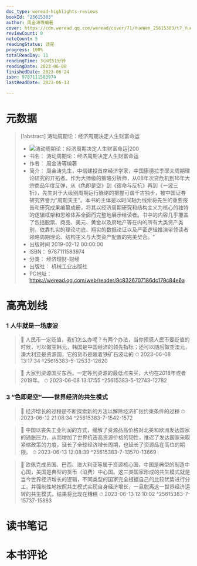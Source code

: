 ```yaml
---
doc_type: weread-highlights-reviews
bookId: "25615383"
author: 周金涛等编著
cover: https://cdn.weread.qq.com/weread/cover/71/YueWen_25615383/t7_YueWen_25615383.jpg
reviewCount: 0
noteCount: 5
readingStatus: 读完
progress: 100%
totalReadDay: 11
readingTime: 3小时51分钟
readingDate: 2023-06-08
finishedDate: 2023-06-24
isbn: 9787111583974
lastReadDate: 2023-06-13

---
```

# 元数据
> [!abstract] 涛动周期论：经济周期决定人生财富命运
> - ![ 涛动周期论：经济周期决定人生财富命运|200](https://cdn.weread.qq.com/weread/cover/71/YueWen_25615383/t7_YueWen_25615383.jpg)
> - 书名： 涛动周期论：经济周期决定人生财富命运
> - 作者： 周金涛等编著
> - 简介： 周金涛先生，中信建投首席经济学家，中国康德拉季耶夫周期理论研究的开拓者。作为大师级的策略分析师，从08年次贷危机到16年大宗商品年度反弹，从《色即是空》到《宿命与反抗》再到《一波三折》，先生对于大级别周期运行脉络的把握可谓千古独步，被中国证券研究界誉为“周期天王”。本书的主体是以时间轴为线索将先生的重要报告和研究成果编纂成册，将其以经济周期研究和结构主义为核心的独特的逻辑框架和思维体系全面而完整地展示给读者。书中的内容几乎覆盖了包括股票、商品、美元、黄金以及房地产等在内的所有大类资产类别，依靠扎实的理论功底、翔实的数据论证以及严密逻辑推演带领读者领略周期理论、结构主义与大类资产配置的完美契合。"
> - 出版时间 2019-02-12 00:00:00
> - ISBN： 9787111583974
> - 分类： 经济理财-财经
> - 出版社： 机械工业出版社
> - PC地址：https://weread.qq.com/web/reader/9c8326707186dc179c84e6a

# 高亮划线

### 1 人牛就是一场康波

> 📌 人民币一定贬值，我们怎么办呢？有两个办法，当你预感人民币要贬值的时候，可以做空韩元，韩国是中国经济的领先指标；还可以随后做空澳元，澳大利亚是资源国，它的货币是跟着铁矿石波动的 
> ⏱ 2023-06-08 13:17:34 ^25615383-5-12533-12620

> 📌 大家到资源国买东西，一定等到资源的最低点来买，大约在2018年或者2019年。 
> ⏱ 2023-06-08 13:17:55 ^25615383-5-12743-12782

### 3 “色即是空”——世界经济的共生模式

> 📌 经济增长的过程是不断探索新的方法以解除经济扩张约束条件的过程 
> ⏱ 2023-06-12 21:08:34 ^25615383-7-1542-1572

> 📌 中国以丧失工业利润的方式，缓解了资源品高价格对北美和欧洲发达国家的通胀压力，从而增加了世界抗击高资源价格的韧性，推迟了发达国家采取紧缩政策的力度，延长了全球经济增长周期，也延长了资源品在高位的期限。 
> ⏱ 2023-06-13 12:08:39 ^25615383-7-13570-13669

> 📌 欧佩克成员国、巴西、澳大利亚等属于资源核心国，中国是典型的制造中心国，美国是典型的货币（消费）中心国。这三类国家形成的共生模式就是当今世界经济增长的逻辑，不同类型的国家完全根据自己的比较优势进行分工，并强制性地按照共生模式实现自身经济增长，一旦脱离这一世界经济运转的共生模式，结果将比现在糟糕 
> ⏱ 2023-06-13 12:10:02 ^25615383-7-15737-15883

# 读书笔记

# 本书评论
